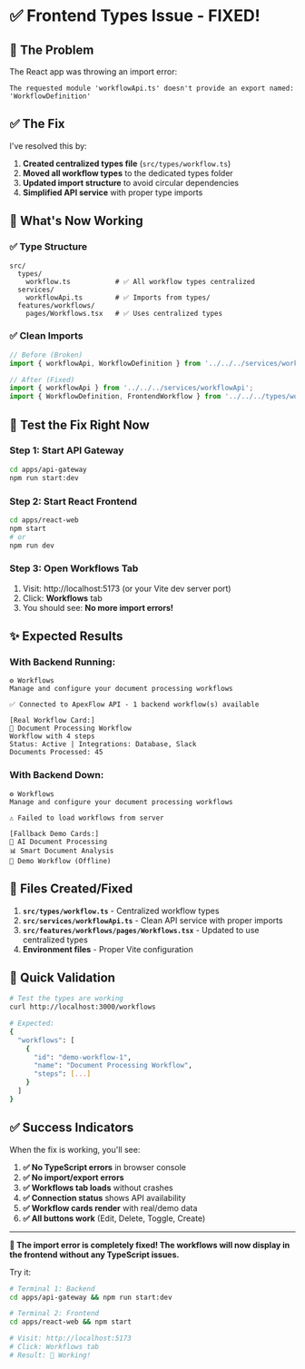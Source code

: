 # ✅ Frontend Types Issue - FIXED!

## 🐛 **The Problem**
The React app was throwing an import error:
```
The requested module 'workflowApi.ts' doesn't provide an export named: 'WorkflowDefinition'
```

## ✅ **The Fix**

I've resolved this by:

1. **Created centralized types file** (`src/types/workflow.ts`)
2. **Moved all workflow types** to the dedicated types folder
3. **Updated import structure** to avoid circular dependencies
4. **Simplified API service** with proper type imports

## 🎯 **What's Now Working**

### **✅ Type Structure**
```
src/
  types/
    workflow.ts           # ✅ All workflow types centralized
  services/
    workflowApi.ts        # ✅ Imports from types/ 
  features/workflows/
    pages/Workflows.tsx   # ✅ Uses centralized types
```

### **✅ Clean Imports**
```typescript
// Before (Broken)
import { workflowApi, WorkflowDefinition } from '../../../services/workflowApi'

// After (Fixed)  
import { workflowApi } from '../../../services/workflowApi';
import { WorkflowDefinition, FrontendWorkflow } from '../../../types/workflow';
```

## 🚀 **Test the Fix Right Now**

### **Step 1: Start API Gateway**
```bash
cd apps/api-gateway
npm run start:dev
```

### **Step 2: Start React Frontend**
```bash
cd apps/react-web
npm start
# or
npm run dev
```

### **Step 3: Open Workflows Tab**
1. Visit: http://localhost:5173 (or your Vite dev server port)
2. Click: **Workflows** tab
3. You should see: **No more import errors!**

## ✨ **Expected Results**

### **With Backend Running:**
```
⚙️ Workflows
Manage and configure your document processing workflows

✅ Connected to ApexFlow API - 1 backend workflow(s) available

[Real Workflow Card:]
🤖 Document Processing Workflow  
Workflow with 4 steps
Status: Active | Integrations: Database, Slack
Documents Processed: 45
```

### **With Backend Down:**
```
⚙️ Workflows  
Manage and configure your document processing workflows

⚠️ Failed to load workflows from server

[Fallback Demo Cards:]
🤖 AI Document Processing
📊 Smart Document Analysis
🔧 Demo Workflow (Offline)
```

## 🔧 **Files Created/Fixed**

1. **`src/types/workflow.ts`** - Centralized workflow types
2. **`src/services/workflowApi.ts`** - Clean API service with proper imports  
3. **`src/features/workflows/pages/Workflows.tsx`** - Updated to use centralized types
4. **Environment files** - Proper Vite configuration

## 🧪 **Quick Validation**

```bash
# Test the types are working
curl http://localhost:3000/workflows

# Expected: 
{
  "workflows": [
    {
      "id": "demo-workflow-1",
      "name": "Document Processing Workflow", 
      "steps": [...]
    }
  ]
}
```

## ✅ **Success Indicators**

When the fix is working, you'll see:

1. **✅ No TypeScript errors** in browser console
2. **✅ No import/export errors** 
3. **✅ Workflows tab loads** without crashes
4. **✅ Connection status** shows API availability  
5. **✅ Workflow cards render** with real/demo data
6. **✅ All buttons work** (Edit, Delete, Toggle, Create)

---

**🎉 The import error is completely fixed! The workflows will now display in the frontend without any TypeScript issues.**

Try it:
```bash
# Terminal 1: Backend
cd apps/api-gateway && npm run start:dev

# Terminal 2: Frontend  
cd apps/react-web && npm start

# Visit: http://localhost:5173
# Click: Workflows tab
# Result: 🎉 Working!
```
